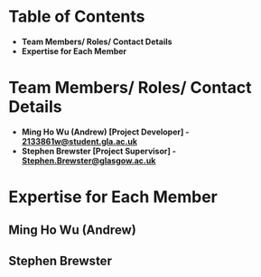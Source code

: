 # Table of Contents

- **Team Members/ Roles/ Contact Details**
- **Expertise for Each Member**

# Team Members/ Roles/ Contact Details

* **Ming Ho Wu (Andrew) [Project Developer] - 2133861w@student.gla.ac.uk**
* **Stephen Brewster [Project Supervisor] - Stephen.Brewster@glasgow.ac.uk**

# Expertise for Each Member

## Ming Ho Wu (Andrew) 


## Stephen Brewster 